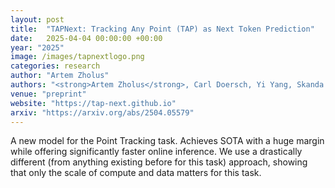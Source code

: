 ```yaml
---
layout: post
title:  "TAPNext: Tracking Any Point (TAP) as Next Token Prediction"
date:   2025-04-04 00:00:00 +00:00
year: "2025"
image: /images/tapnextlogo.png
categories: research
author: "Artem Zholus"
authors: "<strong>Artem Zholus</strong>, Carl Doersch, Yi Yang, Skanda Koppula, Viorica Patraucean, Xu Owen He, Ignacio Rocco, Mehdi S. M. Sajjadi, Sarath Chandar, Ross Goroshin"
venue: "preprint"
website: "https://tap-next.github.io"
arxiv: "https://arxiv.org/abs/2504.05579"
---
```

A new model for the Point Tracking task. Achieves SOTA with a huge margin while offering significantly faster online inference. We use a drastically different (from anything existing before for this task) approach, showing that only the scale of compute and data matters for this task.
